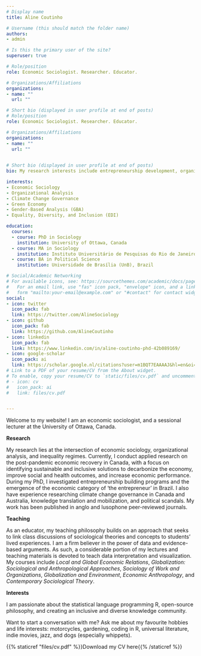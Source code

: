```yaml
---
# Display name
title: Aline Coutinho

# Username (this should match the folder name)
authors:
- admin

# Is this the primary user of the site?
superuser: true

# Role/position
role: Economic Sociologist. Researcher. Educator.

# Organizations/Affiliations
organizations:
- name: ""
  url: ""

# Short bio (displayed in user profile at end of posts)
# Role/position
role: Economic Sociologist. Researcher. Educator.

# Organizations/Affiliations
organizations:
- name: ""
  url: ""
  

# Short bio (displayed in user profile at end of posts)
bio: My research interests include entrepreneurship development, organizational practices, and inequality regimes.

interests:
- Economic Sociology
- Organizational Analysis
- Climate Change Governance
- Green Economy
- Gender-Based Analysis (GBA)
- Equality, Diversity, and Inclusion (EDI)

education:
  courses:
  - course: PhD in Sociology
    institution: University of Ottawa, Canada
  - course: MA in Sociology
    institution: Instituto Universitário de Pesquisas do Rio de Janeiro (IUPERJ), Brazil
  - course: BA in Political Science
    institution: Universidade de Brasília (UnB), Brazil

# Social/Academic Networking
# For available icons, see: https://sourcethemes.com/academic/docs/page-builder/#icons
#   For an email link, use "fas" icon pack, "envelope" icon, and a link in the
#   form "mailto:your-email@example.com" or "#contact" for contact widget.
social:
- icon: twitter
  icon_pack: fab
  link: https://twitter.com/AlineSociology
- icon: github
  icon_pack: fab
  link: https://github.com/AlineCoutinho
- icon: linkedin
  icon_pack: fab
  link: https://www.linkedin.com/in/aline-coutinho-phd-42b089169/
- icon: google-scholar
  icon_pack: ai
  link: https://scholar.google.nl/citations?user=m1BQT7EAAAAJ&hl=en&oi=ao
# Link to a PDF of your resume/CV from the About widget.
# To enable, copy your resume/CV to `static/files/cv.pdf` and uncomment the lines below.
# - icon: cv
#   icon_pack: ai
#   link: files/cv.pdf


---
```


Welcome to my website! I am an economic sociologist, and a sessional lecturer at the University of Ottawa, Canada.

**Research**

My research lies at the intersection of economic sociology, organizational analysis, and inequality regimes. Currently, I conduct applied research on
the post-pandemic economic recovery in Canada, with a focus on identifying sustainable and inclusive solutions to decarbonize the economy, improve social and health outcomes, 
and increase economic performance. During my PhD, I investigated entrepreneurship building programs and the emergence of the economic category of ‘the entrepreneur’ in Brazil. I 
also have experience researching climate change governance in Canada and Australia, knowledge translation and mobilization, and political scandals. My work has been published in 
anglo and lusophone peer-reviewed journals.

**Teaching**

As an educator, my teaching philosophy builds on an approach that seeks to link class discussions of sociological theories and concepts to students’ lived experiences. I
am a firm believer in the power of data and evidence-based arguments. As such, a considerable portion of my lectures and teaching materials is devoted to teach data
interpretation and visualization. My courses include *Local and Global Economic Relations*, *Globalization: Sociological and Anthropological Approaches*, *Sociology of
Work and Organizations*, *Globalization and Environment*, *Economic Anthropology*, and *Contemporary Sociological Theory*.

**Interests**

I am passionate about the statistical language programming R, open-source philosophy, and creating an inclusive and diverse knowledge community.

Want to start a conversation with me? Ask me about my favourite hobbies and life interests: motorcycles, gardening, coding in R, universal literature, indie movies, jazz, and dogs (especially whippets).

{{% staticref "files/cv.pdf" %}}Download my CV here{{% /staticref %}}
